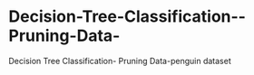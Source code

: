 # Decision-Tree-Classification--Pruning-Data-
Decision Tree Classification- Pruning Data-penguin dataset

